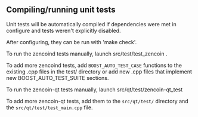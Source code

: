 Compiling/running unit tests
------------------------------------

Unit tests will be automatically compiled if dependencies were met in configure
and tests weren't explicitly disabled.

After configuring, they can be run with 'make check'.

To run the zencoind tests manually, launch src/test/test_zencoin .

To add more zencoind tests, add `BOOST_AUTO_TEST_CASE` functions to the existing
.cpp files in the test/ directory or add new .cpp files that
implement new BOOST_AUTO_TEST_SUITE sections.

To run the zencoin-qt tests manually, launch src/qt/test/zencoin-qt_test

To add more zencoin-qt tests, add them to the `src/qt/test/` directory and
the `src/qt/test/test_main.cpp` file.
